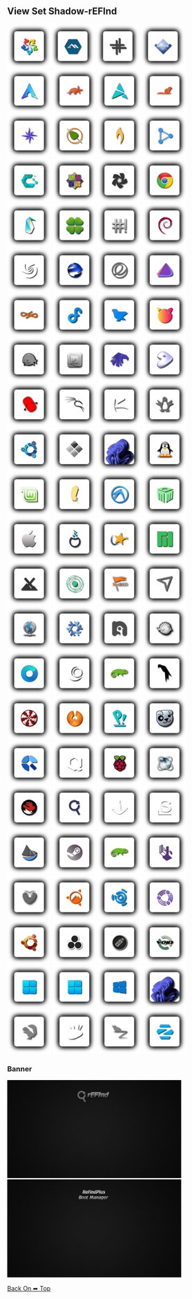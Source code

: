 ## View Set Shadow-rEFInd

<img src="Shadow-rEFInd/os_alma.png" alt="Github Project" style="width:20%;"><img src="Shadow-rEFInd/os_alpine.png" alt="Github Project" style="width:20%;"> 
<img src="Shadow-rEFInd/os_antix.png" alt="Github Project" style="width:20%;">
<img src="Shadow-rEFInd/os_arcaos.png" alt="Github Project" style="width:20%;">
<img src="Shadow-rEFInd/os_arch.png" alt="Github Project" style="width:20%;">
<img src="Shadow-rEFInd/os_artful.png" alt="Github Project" style="width:20%;">
<img src="Shadow-rEFInd/os_artix.png" alt="Github Project" style="width:20%;">
<img src="Shadow-rEFInd/os_bionic.png" alt="Github Project" style="width:20%;">
<img src="Shadow-rEFInd/os_bluestar.png" alt="Github Project" style="width:20%;">
<img src="Shadow-rEFInd/os_bodhi.png" alt="Github Project" style="width:20%;">
<img src="Shadow-rEFInd/os_bunsenlabs.png" alt="Github Project" style="width:20%;">
<img src="Shadow-rEFInd/os_buntu_dde.png" alt="Github Project" style="width:20%;">
<img src="Shadow-rEFInd/os_cachyos.png" alt="Github Project" style="width:20%;">
<img src="Shadow-rEFInd/os_centos.png" alt="Github Project" style="width:20%;">
<img src="Shadow-rEFInd/os_chakra.png" alt="Github Project" style="width:20%;">
<img src="Shadow-rEFInd/os_chrome.png" alt="Github Project" style="width:20%;">
<img src="Shadow-rEFInd/os_clear.png" alt="Github Project" style="width:20%;">
<img src="Shadow-rEFInd/os_clover.png" alt="Github Project" style="width:20%;">
<img src="Shadow-rEFInd/os_crunchbang.png" alt="Github Project" style="width:20%;">
<img src="Shadow-rEFInd/os_debian.png" alt="Github Project" style="width:20%;">
<img src="Shadow-rEFInd/os_deepin.png" alt="Github Project" style="width:20%;">
<img src="Shadow-rEFInd/os_ecomstation.png" alt="Github Project" style="width:20%;">
<img src="Shadow-rEFInd/os_elementary.png" alt="Github Project" style="width:20%;">
<img src="Shadow-rEFInd/os_endeavouros.png" alt="Github Project" style="width:20%;">
<img src="Shadow-rEFInd/os_endless.png" alt="Github Project" style="width:20%;">
<img src="Shadow-rEFInd/os_fedora.png" alt="Github Project" style="width:20%;">
<img src="Shadow-rEFInd/os_feren.png" alt="Github Project" style="width:20%;">
<img src="Shadow-rEFInd/os_freebsd.png" alt="Github Project" style="width:20%;">
<img src="Shadow-rEFInd/os_freedos.png" alt="Github Project" style="width:20%;">
<img src="Shadow-rEFInd/os_frugalware.png" alt="Github Project" style="width:20%;">
<img src="Shadow-rEFInd/os_garuda.png" alt="Github Project" style="width:20%;">
<img src="Shadow-rEFInd/os_gentoo.png" alt="Github Project" style="width:20%;">
<img src="Shadow-rEFInd/os_gummiboot.png" alt="Github Project" style="width:20%;">
<img src="Shadow-rEFInd/os_kali.png" alt="Github Project" style="width:20%;">
<img src="Shadow-rEFInd/os_kaos.png" alt="Github Project" style="width:20%;">
<img src="Shadow-rEFInd/os_knoppix.png" alt="Github Project" style="width:20%;">
<img src="Shadow-rEFInd/os_kubuntu.png" alt="Github Project" style="width:20%;">
<img src="Shadow-rEFInd/os_legacy.png" alt="Github Project" style="width:20%;">
<img src="Shadow-rEFInd/os_linux_fx_11.png" alt="Github Project" style="width:20%;">
<img src="Shadow-rEFInd/os_linux.png" alt="Github Project" style="width:20%;">
<img src="Shadow-rEFInd/os_mint.png" alt="Github Project" style="width:20%;">
<img src="Shadow-rEFInd/os_lite.png" alt="Github Project" style="width:20%;">
<img src="Shadow-rEFInd/os_lubuntu.png" alt="Github Project" style="width:20%;">
<img src="Shadow-rEFInd/os_mabox.png" alt="Github Project" style="width:20%;">
<img src="Shadow-rEFInd/os_mac.png" alt="Github Project" style="width:20%;">
<img src="Shadow-rEFInd/os_mageia.png" alt="Github Project" style="width:20%;">
<img src="Shadow-rEFInd/os_mandriva.png" alt="Github Project" style="width:20%;">
<img src="Shadow-rEFInd/os_manjaro.png" alt="Github Project" style="width:20%;">
<img src="Shadow-rEFInd/os_mx.png" alt="Github Project" style="width:20%;">
<img src="Shadow-rEFInd/os_neon.png" alt="Github Project" style="width:20%;">
<img src="Shadow-rEFInd/os_netbsd.png" alt="Github Project" style="width:20%;">
<img src="Shadow-rEFInd/os_netrunner.png" alt="Github Project" style="width:20%;">
<img src="Shadow-rEFInd/os_network.png" alt="Github Project" style="width:20%;">
<img src="Shadow-rEFInd/os_nixos.png" alt="Github Project" style="width:20%;">
<img src="Shadow-rEFInd/os_nobara.png" alt="Github Project" style="width:20%;">
<img src="Shadow-rEFInd/os_openbsd.png" alt="Github Project" style="width:20%;">
<img src="Shadow-rEFInd/os_opencore.png" alt="Github Project" style="width:20%;">
<img src="Shadow-rEFInd/os_openmandriva.png" alt="Github Project" style="width:20%;">
<img src="Shadow-rEFInd/os_opensuse.png" alt="Github Project" style="width:20%;">
<img src="Shadow-rEFInd/os_parrot.png" alt="Github Project" style="width:20%;">
<img src="Shadow-rEFInd/os_peppermint.png" alt="Github Project" style="width:20%;">
<img src="Shadow-rEFInd/os_phoenix.png" alt="Github Project" style="width:20%;">
<img src="Shadow-rEFInd/os_pop.png" alt="Github Project" style="width:20%;">
<img src="Shadow-rEFInd/os_puppy.png" alt="Github Project" style="width:20%;">
<img src="Shadow-rEFInd/os_q4os.png" alt="Github Project" style="width:20%;">
<img src="Shadow-rEFInd/os_qubes.png" alt="Github Project" style="width:20%;">
<img src="Shadow-rEFInd/os_raspios.png" alt="Github Project" style="width:20%;">
<img src="Shadow-rEFInd/os_react.png" alt="Github Project" style="width:20%;">
<img src="Shadow-rEFInd/os_redhat.png" alt="Github Project" style="width:20%;">
<img src="Shadow-rEFInd/os_refind.png" alt="Github Project" style="width:20%;">
<img src="Shadow-rEFInd/os_sabaion.png" alt="Github Project" style="width:20%;">
<img src="Shadow-rEFInd/os_slackware.png" alt="Github Project" style="width:20%;">
<img src="Shadow-rEFInd/os_solus.png" alt="Github Project" style="width:20%;">
<img src="Shadow-rEFInd/os_steamos.png" alt="Github Project" style="width:20%;">
<img src="Shadow-rEFInd/os_suse.png" alt="Github Project" style="width:20%;">
<img src="Shadow-rEFInd/os_tails.png" alt="Github Project" style="width:20%;">
<img src="Shadow-rEFInd/os_trusty.png" alt="Github Project" style="width:20%;">
<img src="Shadow-rEFInd/os_ubuntu_cinnamon.png" alt="Github Project" style="width:20%;">
<img src="Shadow-rEFInd/os_ubuntu_studio.png" alt="Github Project" style="width:20%;">
<img src="Shadow-rEFInd/os_ubuntu_unity.png" alt="Github Project" style="width:20%;">
<img src="Shadow-rEFInd/os_ubuntu.png" alt="Github Project" style="width:20%;">
<img src="Shadow-rEFInd/os_unknown.png" alt="Github Project" style="width:20%;">
<img src="Shadow-rEFInd/os_ventoy.png" alt="Github Project" style="width:20%;">
<img src="Shadow-rEFInd/os_void.png" alt="Github Project" style="width:20%;">
<img src="Shadow-rEFInd/os_win.png" alt="Github Project" style="width:20%;">
<img src="Shadow-rEFInd/os_windows.png" alt="Github Project" style="width:20%;">
<img src="Shadow-rEFInd/os_windows10.png" alt="Github Project" style="width:20%;">
<img src="Shadow-rEFInd/os_windows11.png" alt="Github Project" style="width:20%;">
<img src="Shadow-rEFInd/os_xenial.png" alt="Github Project" style="width:20%;">
<img src="Shadow-rEFInd/os_xubuntu.png" alt="Github Project" style="width:20%;">
<img src="Shadow-rEFInd/os_zesty.png" alt="Github Project" style="width:20%;">
<img src="Shadow-rEFInd/os_zorin.png" alt="Github Project" style="width:20%;">


### Banner
<img src="Shadow-rEFInd/banner.png" alt="Github Project" style="width:80%;">
<img src="Shadow-rEFInd/banner-plus.png" alt="Github Project" style="width:80%;">

[Back On ➦ Top](https://github.com/chris1111/Shadow-rEFInd/blob/main/View-Set.md#view-set)
